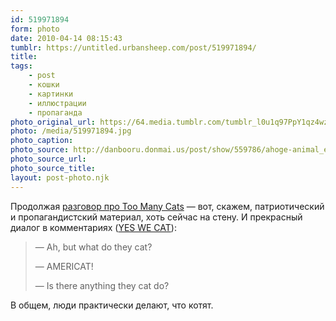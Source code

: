 ```yaml
---
id: 519971894
form: photo
date: 2010-04-14 08:15:43
tumblr: https://untitled.urbansheep.com/post/519971894/
title:
tags:
    - post
    - кошки
    - картинки
    - иллюстрации
    - пропаганда
photo_original_url: https://64.media.tumblr.com/tumblr_l0u1q97PpY1qz4wzio1_640.jpg
photo: /media/519971894.jpg
photo_caption: 
photo_source: http://danbooru.donmai.us/post/show/559786/ahoge-animal_ears-black_eyes-black_hair-blush_stic
photo_source_url:
photo_source_title:
layout: post-photo.njk
---
```


<p>Продолжая <a href="http://untitled.urbansheep.ru/post/518309589/danbooru">разговор про Too Many Cats</a> — вот, скажем, патриотический и пропагандистский материал, хоть сейчас на стену. И прекрасный диалог в комментариях (<a href="http://danbooru.donmai.us/post/show/559786/ahoge-animal_ears-black_eyes-black_hair-blush_stic">YES WE CAT</a>):</p>

<blockquote><p>—&nbsp;Ah, but what do they cat?</p>
<p>—&nbsp;AMERICAT!</p>
<p>—&nbsp;Is there anything they cat do?</p></blockquote>

<p>В общем, люди практически делают, что котят.</p>
